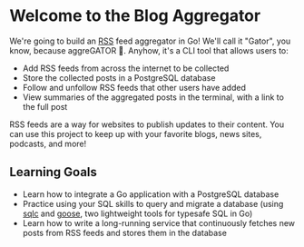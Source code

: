 # Welcome to the Blog Aggregator

We're going to build an [RSS](https://en.wikipedia.org/wiki/RSS) feed aggregator in Go! We'll call it "Gator", you know, because aggreGATOR 🐊. Anyhow, it's a CLI tool that allows users to:

- Add RSS feeds from across the internet to be collected
- Store the collected posts in a PostgreSQL database
- Follow and unfollow RSS feeds that other users have added
- View summaries of the aggregated posts in the terminal, with a link to the full post

RSS feeds are a way for websites to publish updates to their content. You can use this project to keep up with your favorite blogs, news sites, podcasts, and more!

## Learning Goals

- Learn how to integrate a Go application with a PostgreSQL database
- Practice using your SQL skills to query and migrate a database (using [sqlc](https://sqlc.dev/) and [goose](https://github.com/pressly/goose), two lightweight tools for typesafe SQL in Go)
- Learn how to write a long-running service that continuously fetches new posts from RSS feeds and stores them in the database
